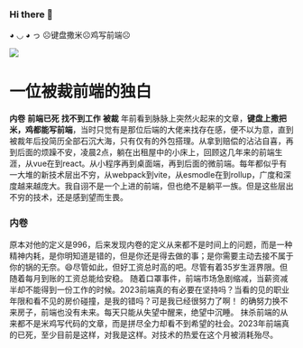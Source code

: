 ### Hi there 👋

<!--
**Bewilder-cell/Bewilder-cell** is a ✨ _special_ ✨ repository because its `README.md` (this file) appears on your GitHub profile.

Here are some ideas to get you started:

- 🔭 I’m currently working on ...
- 🌱 I’m currently learning ...
- 👯 I’m looking to collaborate on ...
- 🤔 I’m looking for help with ...
- 💬 Ask me about ...
- 📫 How to reach me: ...
- 😄 Pronouns: ...
- ⚡ Fun fact: ...
-->
 ◕ ◡ ◕ っ 
☹️键盘撒米☹️鸡写前端☹️

![](https://github-readme-stats.vercel.app/api/top-langs/?username=Bewilder-cell&theme=dark&layout=compact)
# 一位被裁前端的独白
  **内卷**  **前端已死** **找不到工作** **被裁**
  年前看到脉脉上突然火起来的文章，**键盘上撒把米，鸡都能写前端**，当时只觉有是那位后端的大佬来找存在感，便不以为意，直到被裁年后投简历全部石沉大海，只有仅有的外包搭理。从拿到赔偿的沾沾自喜，再到后面的烦躁不安，凌晨2点，躺在出租屋中的小床上，回顾这几年来的前端生涯，从vue在到react。从小程序再到桌面端，再到后面的微前端。每年都似乎有一大堆的新技术层出不穷，从webpack到vite，从esmodle在到rollup，广度和深度越来越庞大。我自诩不是一个上进的前端，但也绝不是躺平一族。但是这些层出不穷的技术，还是感到望而生畏。
  ### 内卷
  原本对他的定义是996，后来发现内卷的定义从来都不是时间上的问题，而是一种精神内耗，是你明知道是错的，但是你还是得去做的事；是你需要主动去接不属于你的锅的无奈。😄尽管如此，但好工资总时高的吧。尽管有着35岁生涯界限。但随着每月到账的工资总能给安稳。
  随着口罩事件，前端市场急剧缩减，当薪资减半却不能得到一份工作的时候。2023前端真的有必要在坚持吗？当看的见的职业年限和看不见的房价碰撞，是我的错吗？可是我已经很努力了啊！ 的确努力换不来房子，前端也没有未来。每天只能从失望中醒来，绝望中沉睡。
  抹杀前端的从来都不是米鸡写代码的文章，而是拼尽全力却看不到希望的社会。2023年前端真的已死，至少目前是这样，对我是这样。对技术的热爱在这个月被消耗殆尽。
  
